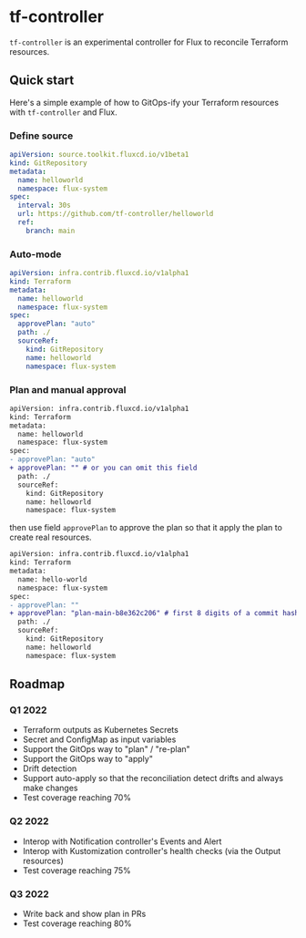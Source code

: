# tf-controller

`tf-controller` is an experimental controller for Flux to reconcile Terraform resources.

## Quick start

Here's a simple example of how to GitOps-ify your Terraform resources with `tf-controller` and Flux.

### Define source

```yaml
apiVersion: source.toolkit.fluxcd.io/v1beta1
kind: GitRepository
metadata:
  name: helloworld
  namespace: flux-system
spec:
  interval: 30s
  url: https://github.com/tf-controller/helloworld
  ref:
    branch: main
```

### Auto-mode

```yaml
apiVersion: infra.contrib.fluxcd.io/v1alpha1
kind: Terraform
metadata:
  name: helloworld
  namespace: flux-system
spec:
  approvePlan: "auto"
  path: ./
  sourceRef:
    kind: GitRepository
    name: helloworld
    namespace: flux-system
```

### Plan and manual approval

```diff
apiVersion: infra.contrib.fluxcd.io/v1alpha1
kind: Terraform
metadata:
  name: helloworld
  namespace: flux-system
spec:
- approvePlan: "auto"
+ approvePlan: "" # or you can omit this field 
  path: ./
  sourceRef:
    kind: GitRepository
    name: helloworld
    namespace: flux-system
```

then use field `approvePlan` to approve the plan so that it apply the plan to create real resources.

```diff
apiVersion: infra.contrib.fluxcd.io/v1alpha1
kind: Terraform
metadata:
  name: hello-world
  namespace: flux-system
spec:
- approvePlan: ""
+ approvePlan: "plan-main-b8e362c206" # first 8 digits of a commit hash is enough
  path: ./
  sourceRef:
    kind: GitRepository
    name: helloworld
    namespace: flux-system
```

## Roadmap

### Q1 2022
  * Terraform outputs as Kubernetes Secrets
  * Secret and ConfigMap as input variables 
  * Support the GitOps way to "plan" / "re-plan" 
  * Support the GitOps way to "apply"
  * Drift detection
  * Support auto-apply so that the reconciliation detect drifts and always make changes
  * Test coverage reaching 70%

### Q2 2022  
  * Interop with Notification controller's Events and Alert   
  * Interop with Kustomization controller's health checks (via the Output resources)
  * Test coverage reaching 75%

### Q3 2022
  * Write back and show plan in PRs
  * Test coverage reaching 80%
